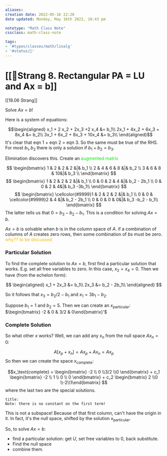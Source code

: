 ```yaml
---
aliases:
creation date: 2022-05-16 22:28
date updated: Monday, May 16th 2022, 10:43 pm

notetype: "Math Class Note"
cssclass: math-class-note

tags: 
- '#types/classes/math/linalg'
- '#status/🚧'
---
```


# [[🚧Strang 8. Rectangular PA = LU and Ax = b]]
[[18.06 Strang]]

Solve $Ax = b$!

Here is a system of equations:

$$\begin{aligned}
x_1 + 2 x_2 + 2x_3 +2 x_4 &= b_1\\
2x_1 + 4x_2 + 6x_3 + 8x_4 &= b_2\\
3x_1 + 6x_2 + 8x_3 + 10x_4 &= b_3\\
\end{aligned}$$
It's clear that eqn 1 + eqn 2 = eqn 3. So the same must be true of the RHS. For most $b_1, b_2$ there is only a solution if $b_1 + b_2 = b_3$. 

Elimination discovers this. Create an 
<font color=gree>augmented matrix</font>

$$
\begin{bmatrix} 
1 & 2 & 2 & 2 &|& b_1 \\
2 & 4 & 6 & 8 &|& b_2 \\
3 & 6 & 8 & 10&|& b_3 \\
\end{bmatrix}
$$
$$
\begin{bmatrix} 
1 & 2 & 2 & 2 &|& b_1 \\
0 & 0 & 2 & 4 &|& b_2 - 2b_1 \\
0 & 0 & 2 & 4&|& b_3 -3b_1\\
\end{bmatrix}
$$
$$
\begin{bmatrix} 
\cellcolor{#9999}1 & 2 & 2 & 2 &|& b_1 \\
0 & 0 & \cellcolor{#9999}2 & 4 &|& b_2 - 2b_1 \\
0 & 0 & 0 & 0&|& b_3 -b_2 - b_1\\
\end{bmatrix}
$$
The latter tells us that $0 = b_3 - b_2 - b_1$. This is a condition for solving $Ax = b$.

$Ax =b$ is solvable when $b$ is in the column space of $A$. if a combination of columns of $A$ creates zero rows, then some combination of $b$s must be zero. <font color=#F7B801>why?? to be discussed</font>


### Particular Solution
To find the complete solution to $Ax = b$, first find a particular solution that works. E.g. set all free variables to zero. In this case, $x_2 = x_4 = 0$. Then we have (from the echelon form): 

$$
\begin{aligned}
x_1 +  2x_3 &= b_1\\
2x_3 &= b_2 - 2b_1\\
\end{aligned}
$$

So it follows that $x_3 = b_2/2 - b_1$ and $x_1 = 3b_1 - b_2$. 

Suppose $b_1 = 1$ and $b_2= 5$. Then we can create an $x_\text{particular}$: $\begin{bmatrix} -2 & 0 & 3/2 & 0\end{bmatrix}'$

### Complete Solution
So what other $x$ works? Well, we can add any $x_n$ from the null space $Ax_n = 0$:

$$A[x_p + x_n] = Ax_p + Ax_n = Ax_p$$
So then we can create the space $x_\text{complete}:$

$$x_\text{complete} = \begin{bmatrix} -2 \\ 0 \\3/2 \\0 \end{bmatrix} + c_1 \begin{bmatrix} -2 \\ 1 \\ 0 \\ 0 \end{bmatrix} + c_2 \begin{bmatrix} 2 \\0 \\-2\\1\end{bmatrix}
$$
where the last two are the special solutions. 

```ad-warning
title:
Note: there is no constant on the first term! 
```

This is not a subspace! Because of that first column, can't have the origin in it. In fact, it's the null space, shifted by the solution $x_\text{particular}$. 

So, to solve $Ax = b$:
- find a particular solution: get $U$, set free variables to $0$, back substitute. 
- Find the null space
- combine them. 